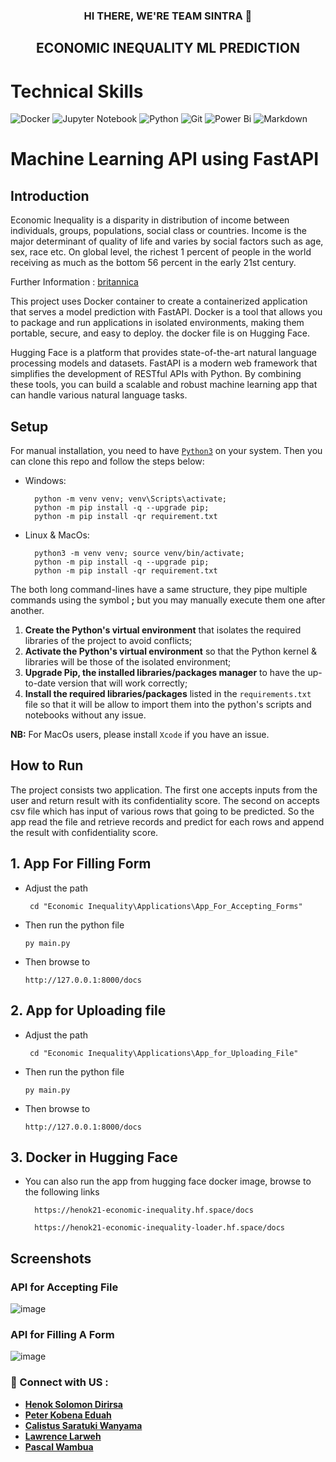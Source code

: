 <h3 align="center">
HI THERE, WE'RE <b>TEAM SINTRA</b> 👋
</h3>  

<h2 align="center">
ECONOMIC INEQUALITY ML PREDICTION
</h2>

# Technical Skills
![Docker](https://img.shields.io/badge/docker-%230db7ed.svg?style=for-the-badge&logo=docker&logoColor=white%29)
![Jupyter Notebook](https://img.shields.io/badge/jupyter-%23FA0F00.svg?style=for-the-badge&logo=jupyter&logoColor=white)
![Python](https://img.shields.io/badge/python-3670A0?style=for-the-badge&logo=python&logoColor=ffdd54)
![Git](https://img.shields.io/badge/git-%23F05033.svg?style=for-the-badge&logo=git&logoColor=white)
![Power Bi](https://img.shields.io/badge/power_bi-F2C811?style=for-the-badge&logo=powerbi&logoColor=black)
![Markdown](https://img.shields.io/badge/markdown-%23000000.svg?style=for-the-badge&logo=markdown&logoColor=white)

# Machine Learning API using FastAPI

## Introduction

Economic Inequality  is a disparity in distribution of income between individuals, groups, populations, social class or countries. Income is the major determinant of quality of life and varies by social factors such as age, sex, race etc. On global level, the richest 1 percent of people in the world receiving as much as the bottom 56 percent in the early 21st century.

Further Information : [britannica](https://britannica.com/money/topic/income-inequality)

This project uses Docker container to create a containerized application that serves a model prediction with FastAPI. Docker is a tool that allows you to package and run applications in isolated environments, making them portable, secure, and easy to deploy. the docker file is on Hugging Face.

Hugging Face is a platform that provides state-of-the-art natural language processing models and datasets. FastAPI is a modern web framework that simplifies the development of RESTful APIs with Python. By combining these tools, you can build a scalable and robust machine learning app that can handle various natural language tasks.

## Setup

For manual installation, you need to have [`Python3`](https://www.python.org/) on your system. Then you can clone this repo and follow the steps below:

- Windows:

        python -m venv venv; venv\Scripts\activate;
        python -m pip install -q --upgrade pip;
        python -m pip install -qr requirement.txt

- Linux & MacOs:

        python3 -m venv venv; source venv/bin/activate;
        python -m pip install -q --upgrade pip;
        python -m pip install -qr requirement.txt

The both long command-lines have a same structure, they pipe multiple commands using the symbol **;** but you may manually execute them one after another.

1. **Create the Python's virtual environment** that isolates the required libraries of the project to avoid conflicts;
2. **Activate the Python's virtual environment** so that the Python kernel & libraries will be those of the isolated environment;
3. **Upgrade Pip, the installed libraries/packages manager** to have the up-to-date version that will work correctly;
4. **Install the required libraries/packages** listed in the `requirements.txt` file so that it will be allow to import them into the python's scripts and notebooks without any issue.

**NB:** For MacOs users, please install `Xcode` if you have an issue.

## How to Run

The project consists two application. The first one accepts inputs from the user and return result with its confidentiality score. The second on accepts csv file which has input of various rows that going to be predicted. So the app read the file and retrieve records and predict for each rows and append the result with confidentiality score.

## 1. App For Filling Form

- Adjust the path

       cd "Economic Inequality\Applications\App_For_Accepting_Forms"

- Then run the python file

      py main.py

- Then browse to

      http://127.0.0.1:8000/docs

## 2. App for Uploading file

- Adjust the path

       cd "Economic Inequality\Applications\App_for_Uploading_File"

- Then run the python file

      py main.py

- Then browse to

      http://127.0.0.1:8000/docs

## 3. Docker in Hugging Face

- You can also run the app from hugging face docker image, browse to the following links

        https://henok21-economic-inequality.hf.space/docs

        https://henok21-economic-inequality-loader.hf.space/docs

## Screenshots
<h3>API for Accepting File</h3>

![image](Image/screenshoot_1.PNG)

<h3>API for Filling A Form </h3>

![image](Image/screenshoot_2.PNG)


### 🤝 Connect with US :
<ul>
<b>
<li><a href="mailto:henok.dirirsa@azubiafrica.org">Henok Solomon Dirirsa</a></li>
<li><a href="mailto:henok.dirirsa@azubiafrica.org">Peter Kobena Eduah </a></li>
<li><a href="mailto:calistus.wanyama@azubiafrica.org">Calistus Saratuki Wanyama</a></li>
<li><a href="mailto:lawrence.larweh@azubiafrica.org">Lawrence Larweh</a></li>
<li><a href="mailto:pascal.wambua@azubiafrica.org">Pascal Wambua </a></li>
</b>
</ul>
